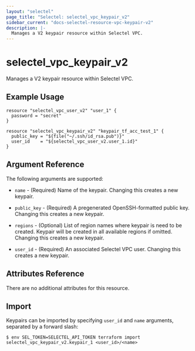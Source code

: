 ```yaml
---
layout: "selectel"
page_title: "Selectel: selectel_vpc_keypair_v2"
sidebar_current: "docs-selectel-resource-vpc-keypair-v2"
description: |-
  Manages a V2 keypair resource within Selectel VPC.
---
```


# selectel\_vpc\_keypair_v2

Manages a V2 keypair resource within Selectel VPC.

## Example Usage

```hcl
resource "selectel_vpc_user_v2" "user_1" {
  password = "secret"
}

resource "selectel_vpc_keypair_v2" "keypair_tf_acc_test_1" {
  public_key = "${file("~/.ssh/id_rsa.pub")}"
  user_id    = "${selectel_vpc_user_v2.user_1.id}"
}
```

## Argument Reference

The following arguments are supported:

* `name` - (Required) Name of the keypair. Changing this creates a new keypair.

* `public_key` - (Required) A pregenerated OpenSSH-formatted public key.
  Changing this creates a new keypair.

* `regions` - (Optional) List of region names where keypair is need to be
  created. Keypair will be created in all available regions if omitted. Changing
  this creates a new keypair.

* `user_id` - (Required) An associated Selectel VPC user. Changing this
  creates a new keypair.

## Attributes Reference

There are no additional attributes for this resource.

## Import

Keypairs can be imported by specifying `user_id` and `name` arguments, separated
by a forward slash:

```shell
$ env SEL_TOKEN=SELECTEL_API_TOKEN terraform import selectel_vpc_keypair_v2.keypair_1 <user_id>/<name>
```
